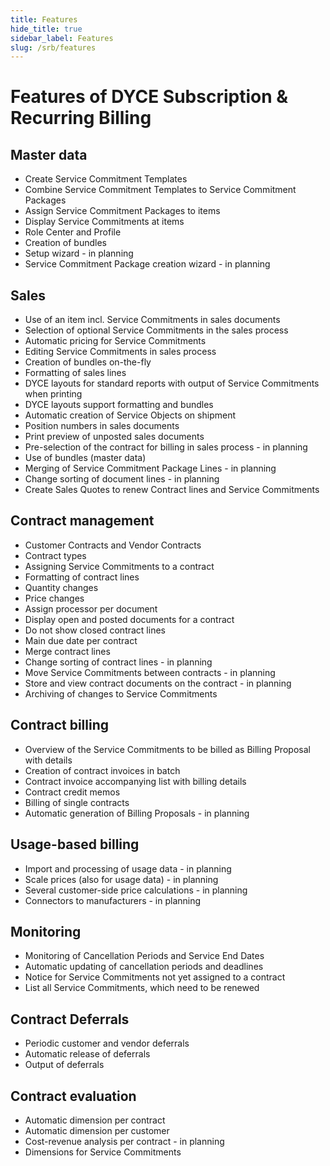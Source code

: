 ```yaml
---
title: Features
hide_title: true
sidebar_label: Features
slug: /srb/features
---
```


# Features of DYCE Subscription & Recurring Billing

## Master data

* Create Service Commitment Templates
* Combine Service Commitment Templates to Service Commitment Packages
* Assign Service Commitment Packages to items
* Display Service Commitments at items
* Role Center and Profile
* Creation of bundles
* Setup wizard - in planning
* Service Commitment Package creation wizard - in planning

## Sales
* Use of an item incl. Service Commitments in sales documents
* Selection of optional Service Commitments in the sales process
* Automatic pricing for Service Commitments
* Editing Service Commitments in sales process
* Creation of bundles on-the-fly
* Formatting of sales lines
* DYCE layouts for standard reports with output of Service Commitments when printing
* DYCE layouts support formatting and bundles
* Automatic creation of Service Objects on shipment
* Position numbers in sales documents
* Print preview of unposted sales documents
* Pre-selection of the contract for billing in sales process - in planning
* Use of bundles (master data)
* Merging of Service Commitment Package Lines - in planning
* Change sorting of document lines - in planning
* Create Sales Quotes to renew Contract lines and Service Commitments

## Contract management
* Customer Contracts and Vendor Contracts
* Contract types
* Assigning Service Commitments to a contract
* Formatting of contract lines
* Quantity changes
* Price changes
* Assign processor per document
* Display open and posted documents for a contract
* Do not show closed contract lines
* Main due date per contract
* Merge contract lines
* Change sorting of contract lines - in planning
* Move Service Commitments between contracts - in planning
* Store and view contract documents on the contract - in planning
* Archiving of changes to Service Commitments

## Contract billing
* Overview of the Service Commitments to be billed as Billing Proposal with details
* Creation of contract invoices in batch
* Contract invoice accompanying list with billing details
* Contract credit memos
* Billing of single contracts
* Automatic generation of Billing Proposals - in planning

## Usage-based billing
* Import and processing of usage data - in planning
* Scale prices (also for usage data) - in planning
* Several customer-side price calculations - in planning
* Connectors to manufacturers - in planning

## Monitoring
* Monitoring of Cancellation Periods and Service End Dates
* Automatic updating of cancellation periods and deadlines
* Notice for Service Commitments not yet assigned to a contract
* List all Service Commitments, which need to be renewed

## Contract Deferrals
* Periodic customer and vendor deferrals
* Automatic release of deferrals
* Output of deferrals

## Contract evaluation
* Automatic dimension per contract
* Automatic dimension per customer
* Cost-revenue analysis per contract - in planning
* Dimensions for Service Commitments